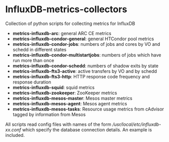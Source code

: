 # InfluxDB-metrics-collectors
Collection of python scripts for collecting metrics for InfluxDB

* **metrics-influxdb-arc**: general ARC CE metrics
* **metrics-influxdb-condor-general**: general HTCondor pool metrics
* **metrics-influxdb-condor-jobs**: numbers of jobs and cores by VO and schedd in different states
* **metrics-influxdb-condor-multistartjobs**: numbers of jobs which have run more than once
* **metrics-influxdb-condor-schedd**: numbers of shadow exits by state
* **metrics-influxdb-fts3-active**: active transfers by VO and by schedd
* **metrics-influxdb-fts3-http**: HTTP response code frequency and response duration
* **metrics-influxdb-squid**: squid metrics
* **metrics-influxdb-zookeeper**: ZooKeeper metrics
* **metrics-influxdb-mesos-master**: Mesos master metrics
* **metrics-influxdb-mesos-agent**: Mesos agent metrics
* **metrics-influxdb-mesos-tasks**: Resource usage metrics from cAdvisor tagged by information from Mesos

All scripts read config files with names of the form _/usr/local/etc/influxdb-xx.conf_ which specify the database connection details. An example is included.
